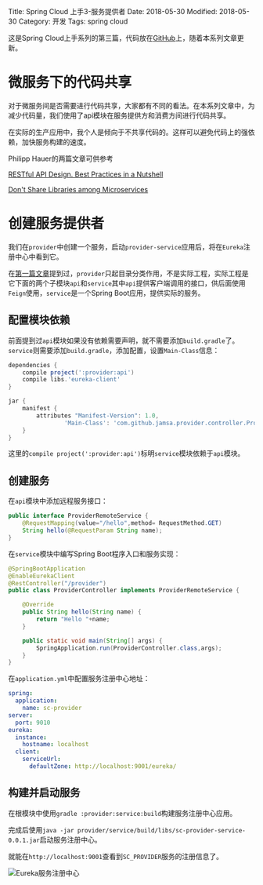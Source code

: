 Title: Spring Cloud 上手3-服务提供者
Date: 2018-05-30
Modified: 2018-05-30
Category: 开发
Tags: spring cloud

这是Spring Cloud上手系列的第三篇，代码放在[GitHub](https://github.com/Jamsa/sc-cloud)上，随着本系列文章更新。

# 微服务下的代码共享

对于微服务间是否需要进行代码共享，大家都有不同的看法。在本系列文章中，为减少代码量，我们使用了api模块在服务提供方和消费方间进行代码共享。

在实际的生产应用中，我个人是倾向于不共享代码的。这样可以避免代码上的强依赖，加快服务构建的速度。

Philipp Hauer的两篇文章可供参考

[RESTful API Design. Best Practices in a Nutshell](https://blog.philipphauer.de/restful-api-design-best-practices/)

[Don't Share Libraries among Microservices](https://blog.philipphauer.de/dont-share-libraries-among-microservices/)

# 创建服务提供者

我们在`provider`中创建一个服务，启动`provider-service`应用后，将在`Eureka`注册中心中看到它。

在[第一篇文章]({filename}spring_cloud_tut1.md)提到过，`provider`只起目录分类作用，不是实际工程，实际工程是它下面的两个子模块`api`和`service`其中`api`提供客户端调用的接口，供后面使用`Feign`使用，`service`是一个Spring Boot应用，提供实际的服务。

## 配置模块依赖

前面提到过`api`模块如果没有依赖需要声明，就不需要添加`build.gradle`了。`service`则需要添加`build.gradle`，添加配置，设置`Main-Class`信息：

```groovy
dependencies {
    compile project(':provider:api')
    compile libs.'eureka-client'
}

jar {
    manifest {
        attributes "Manifest-Version": 1.0,
                'Main-Class': 'com.github.jamsa.provider.controller.ProviderController'
    }
}
```

这里的`compile project(':provider:api')`标明`service`模块依赖于`api`模块。

## 创建服务

在`api`模块中添加远程服务接口：

```java
public interface ProviderRemoteService {
    @RequestMapping(value="/hello",method= RequestMethod.GET)
    String hello(@RequestParam String name);
}

```

在`service`模块中编写Spring Boot程序入口和服务实现：

```java
@SpringBootApplication
@EnableEurekaClient
@RestController("/provider")
public class ProviderController implements ProviderRemoteService {

    @Override
    public String hello(String name) {
        return "Hello "+name;
    }

    public static void main(String[] args) {
        SpringApplication.run(ProviderController.class,args);
    }
}
```

在`application.yml`中配置服务注册中心地址：

```yaml
spring:
  application:
    name: sc-provider
server:
  port: 9010
eureka:
  instance:
    hostname: localhost
  client:
    serviceUrl:
      defaultZone: http://localhost:9001/eureka/
```

## 构建并启动服务

在根模块中使用`gradle :provider:service:build`构建服务注册中心应用。

完成后使用`java -jar provider/service/build/libs/sc-provider-service-0.0.1.jar`启动服务注册中心。

就能在`http://localhost:9001`查看到`SC_PROVIDER`服务的注册信息了。

![Eureka服务注册中心]({attach}spring_cloud_tut/eureka2.png)

